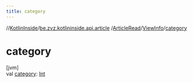 ```yaml
---
title: category
---
```

//[KotlinInside](../../../../index.html)/[be.zvz.kotlininside.api.article](../../index.html)
/[ArticleRead](../index.html)/[ViewInfo](index.html)/[category](category.html)

# category

[jvm]\
val [category](category.html): [Int](https://kotlinlang.org/api/latest/jvm/stdlib/kotlin/-int/index.html)




